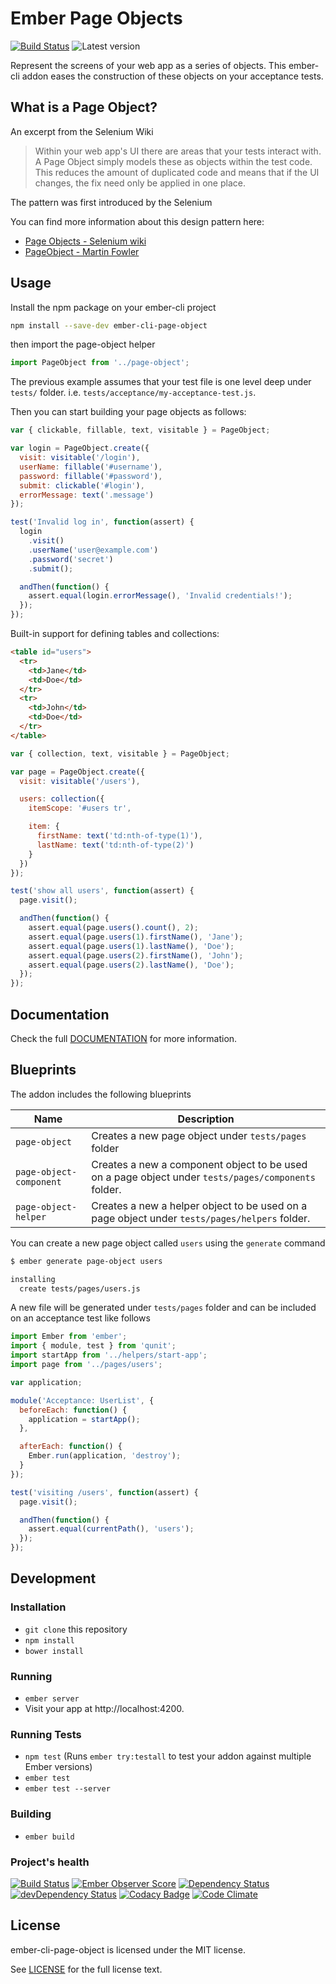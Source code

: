 # Ember Page Objects

[![Build Status](https://travis-ci.org/san650/ember-cli-page-object.svg?branch=master)](https://travis-ci.org/san650/ember-cli-page-object)
![Latest version](https://img.shields.io/npm/v/ember-cli-page-object.svg)

Represent the screens of your web app as a series of objects. This ember-cli
addon eases the construction of these objects on your acceptance tests.

## What is a Page Object?

An excerpt from the Selenium Wiki
> Within your web app's UI there are areas that your tests interact with. A Page
> Object simply models these as objects within the test code. This reduces the
> amount of duplicated code and means that if the UI changes, the fix need only
> be applied in one place.

The pattern was first introduced by the Selenium

You can find more information about this design pattern here:
* [Page Objects - Selenium wiki](https://code.google.com/p/selenium/wiki/PageObjects)
* [PageObject - Martin Fowler](http://martinfowler.com/bliki/PageObject.html)

## Usage

Install the npm package on your ember-cli project

```sh
npm install --save-dev ember-cli-page-object
```

then import the page-object helper

```js
import PageObject from '../page-object';
```

The previous example assumes that your test file is one level deep under
`tests/` folder. i.e. `tests/acceptance/my-acceptance-test.js`.

Then you can start building your page objects as follows:

```js
var { clickable, fillable, text, visitable } = PageObject;

var login = PageObject.create({
  visit: visitable('/login'),
  userName: fillable('#username'),
  password: fillable('#password'),
  submit: clickable('#login'),
  errorMessage: text('.message')
});

test('Invalid log in', function(assert) {
  login
    .visit()
    .userName('user@example.com')
    .password('secret')
    .submit();

  andThen(function() {
    assert.equal(login.errorMessage(), 'Invalid credentials!');
  });
});
```

Built-in support for defining tables and collections:

```html
<table id="users">
  <tr>
    <td>Jane</td>
    <td>Doe</td>
  </tr>
  <tr>
    <td>John</td>
    <td>Doe</td>
  </tr>
</table>
```

```js
var { collection, text, visitable } = PageObject;

var page = PageObject.create({
  visit: visitable('/users'),

  users: collection({
    itemScope: '#users tr',

    item: {
      firstName: text('td:nth-of-type(1)'),
      lastName: text('td:nth-of-type(2)')
    }
  })
});

test('show all users', function(assert) {
  page.visit();

  andThen(function() {
    assert.equal(page.users().count(), 2);
    assert.equal(page.users(1).firstName(), 'Jane');
    assert.equal(page.users(1).lastName(), 'Doe');
    assert.equal(page.users(2).firstName(), 'John');
    assert.equal(page.users(2).lastName(), 'Doe');
  });
});
```

## Documentation

Check the full [DOCUMENTATION](./DOCUMENTATION.md) for more information.

## Blueprints

The addon includes the following blueprints

| Name | Description |
| -------- | --------------- |
| `page-object` | Creates a new page object under `tests/pages` folder |
| `page-object-component` | Creates a new a component object to be used on a page object under `tests/pages/components` folder. |
| `page-object-helper` |  Creates a new a helper object to be used on a page object under `tests/pages/helpers` folder. |

You can create a new page object called `users` using the `generate` command

```sh
$ ember generate page-object users

installing
  create tests/pages/users.js
```

A new file will be generated under `tests/pages` folder and can be included on
an acceptance test like follows

```js
import Ember from 'ember';
import { module, test } from 'qunit';
import startApp from '../helpers/start-app';
import page from '../pages/users';

var application;

module('Acceptance: UserList', {
  beforeEach: function() {
    application = startApp();
  },

  afterEach: function() {
    Ember.run(application, 'destroy');
  }
});

test('visiting /users', function(assert) {
  page.visit();

  andThen(function() {
    assert.equal(currentPath(), 'users');
  });
});
```

## Development

### Installation

* `git clone` this repository
* `npm install`
* `bower install`

### Running

* `ember server`
* Visit your app at http://localhost:4200.

### Running Tests

* `npm test` (Runs `ember try:testall` to test your addon against multiple Ember versions)
* `ember test`
* `ember test --server`

### Building

* `ember build`

### Project's health

[![Build Status](https://travis-ci.org/san650/ember-cli-page-object.svg?branch=master)](https://travis-ci.org/san650/ember-cli-page-object)
[![Ember Observer Score](http://emberobserver.com/badges/ember-cli-page-object.svg)](http://emberobserver.com/addons/ember-cli-page-object)
[![Dependency Status](https://david-dm.org/san650/ember-cli-page-object.svg)](https://david-dm.org/san650/ember-cli-page-object)
[![devDependency Status](https://david-dm.org/san650/ember-cli-page-object/dev-status.svg)](https://david-dm.org/san650/ember-cli-page-object#info=devDependencies)
[![Codacy Badge](https://api.codacy.com/project/badge/35545e8e8ade48dfa999a3f5e1aa4b3b)](https://www.codacy.com/app/san650/ember-cli-page-object)
[![Code Climate](https://codeclimate.com/github/san650/ember-cli-page-object/badges/gpa.svg)](https://codeclimate.com/github/san650/ember-cli-page-object)

## License

ember-cli-page-object is licensed under the MIT license.

See [LICENSE](./LICENSE) for the full license text.
